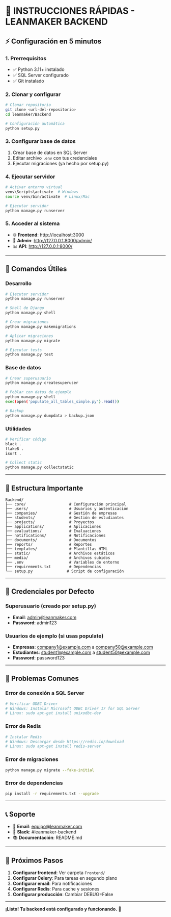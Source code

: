 # 🚀 INSTRUCCIONES RÁPIDAS - LEANMAKER BACKEND

## ⚡ Configuración en 5 minutos

### 1. Prerrequisitos
- ✅ Python 3.11+ instalado
- ✅ SQL Server configurado
- ✅ Git instalado

### 2. Clonar y configurar
```bash
# Clonar repositorio
git clone <url-del-repositorio>
cd leanmaker/Backend

# Configuración automática
python setup.py
```

### 3. Configurar base de datos
1. Crear base de datos en SQL Server
2. Editar archivo `.env` con tus credenciales
3. Ejecutar migraciones (ya hecho por setup.py)

### 4. Ejecutar servidor
```bash
# Activar entorno virtual
venv\Scripts\activate  # Windows
source venv/bin/activate  # Linux/Mac

# Ejecutar servidor
python manage.py runserver
```

### 5. Acceder al sistema
- 🌐 **Frontend**: http://localhost:3000
- 🔧 **Admin**: http://127.0.0.1:8000/admin/
- 📊 **API**: http://127.0.0.1:8000/

---

## 🔧 Comandos Útiles

### Desarrollo
```bash
# Ejecutar servidor
python manage.py runserver

# Shell de Django
python manage.py shell

# Crear migraciones
python manage.py makemigrations

# Aplicar migraciones
python manage.py migrate

# Ejecutar tests
python manage.py test
```

### Base de datos
```bash
# Crear superusuario
python manage.py createsuperuser

# Poblar con datos de ejemplo
python manage.py shell
exec(open('populate_all_tables_simple.py').read())

# Backup
python manage.py dumpdata > backup.json
```

### Utilidades
```bash
# Verificar código
black .
flake8 .
isort .

# Collect static
python manage.py collectstatic
```

---

## 📁 Estructura Importante

```
Backend/
├── core/                   # Configuración principal
├── users/                  # Usuarios y autenticación
├── companies/              # Gestión de empresas
├── students/               # Gestión de estudiantes
├── projects/               # Proyectos
├── applications/           # Aplicaciones
├── evaluations/            # Evaluaciones
├── notifications/          # Notificaciones
├── documents/              # Documentos
├── reports/                # Reportes
├── templates/              # Plantillas HTML
├── static/                 # Archivos estáticos
├── media/                  # Archivos subidos
├── .env                    # Variables de entorno
├── requirements.txt        # Dependencias
└── setup.py               # Script de configuración
```

---

## 🔐 Credenciales por Defecto

### Superusuario (creado por setup.py)
- **Email**: admin@leanmaker.com
- **Password**: admin123

### Usuarios de ejemplo (si usas populate)
- **Empresas**: company1@example.com a company50@example.com
- **Estudiantes**: student1@example.com a student50@example.com
- **Password**: password123

---

## 🐛 Problemas Comunes

### Error de conexión a SQL Server
```bash
# Verificar ODBC Driver
# Windows: Instalar Microsoft ODBC Driver 17 for SQL Server
# Linux: sudo apt-get install unixodbc-dev
```

### Error de Redis
```bash
# Instalar Redis
# Windows: Descargar desde https://redis.io/download
# Linux: sudo apt-get install redis-server
```

### Error de migraciones
```bash
python manage.py migrate --fake-initial
```

### Error de dependencias
```bash
pip install -r requirements.txt --upgrade
```

---

## 📞 Soporte

- 📧 **Email**: equipo@leanmaker.com
- 💬 **Slack**: #leanmaker-backend
- 📚 **Documentación**: README.md

---

## 🎯 Próximos Pasos

1. **Configurar frontend**: Ver carpeta `Frontend/`
2. **Configurar Celery**: Para tareas en segundo plano
3. **Configurar email**: Para notificaciones
4. **Configurar Redis**: Para cache y sesiones
5. **Configurar producción**: Cambiar DEBUG=False

---

**¡Listo! Tu backend está configurado y funcionando.** 🎉 